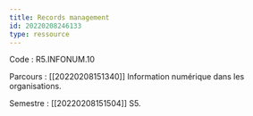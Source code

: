 ```yaml
---
title: Records management
id: 20220208246133
type: ressource
---
```


Code : R5.INFONUM.10

Parcours : [[20220208151340]] Information numérique dans les organisations.

Semestre : [[20220208151504]] S5.